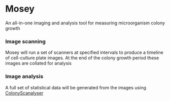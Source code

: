 # Mosey
An all-in-one imaging and analysis tool for measuring microorganism colony growth

### Image scanning
Mosey will run a set of scanners at specified intervals to produce a timeline of cell-culture plate images. At the end of the colony growth period these images are collated for analysis

### Image analysis
A full set of statistical data will be generated from the images using [ColonyScanalyser](https://github.com/Erik-White/ColonyScanalyser)
